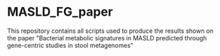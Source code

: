 # MASLD_FG_paper
This repository contains all scripts used to produce the results shown on the paper "Bacterial metabolic signatures in MASLD predicted through gene-centric studies in stool metagenomes"
